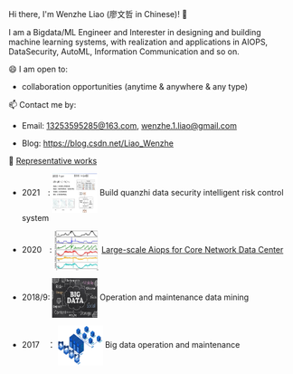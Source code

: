 Hi there, I'm Wenzhe Liao (廖文哲 in Chinese)! 👋

I am a Bigdata/ML Engineer and Interester in designing and building machine learning systems, with realization and applications in AIOPS, DataSecurity, AutoML, Information Communication and so on.

😄 I am open to:

* collaboration opportunities (anytime & anywhere & any type)

📫 Contact me by:

* Email: 13253595285@163.com, wenzhe.1.liao@gmail.com

* Blog: https://blog.csdn.net/Liao_Wenzhe

:star2: [Representative works](https://github.com/LiaoWenzhe/BigdataAi/tree/main/projects)
* 2021&emsp;: <img width="80" height="70" align=center src="https://github.com/LiaoWenzhe/LiaoWenzhe/blob/main/images/26aabf1c840203ac938b1b091b20e51.png"/> Build quanzhi data security intelligent risk control system

* 2020&emsp;: <img width="80" height="70" align=center src="https://github.com/LiaoWenzhe/LiaoWenzhe/blob/main/images/38a009b5c01af6f88e1210a6b4a469d.png"/> [Large-scale Aiops for Core Network Data Center](https://github.com/LiaoWenzhe/BigdataAi/blob/main/projects/1.%20AIOPS-%E5%A4%A7%E8%A7%84%E6%A8%A1%E5%BC%82%E5%B8%B8%E6%A3%80%E6%B5%8B%E7%B3%BB%E7%BB%9F-%E7%AE%97%E6%B3%95%E6%9E%B6%E6%9E%84.pdf)

* 2018/9:  <img width="80" height="70" align=center src="https://github.com/LiaoWenzhe/LiaoWenzhe/blob/main/images/BigData-1.jpg"/> Operation and maintenance data mining

* 2017&emsp;： <img width="80" height="70" align=center src="https://github.com/LiaoWenzhe/LiaoWenzhe/blob/main/images/14291549-90dfa4b60e721577.gif"/> Big data operation and maintenance
